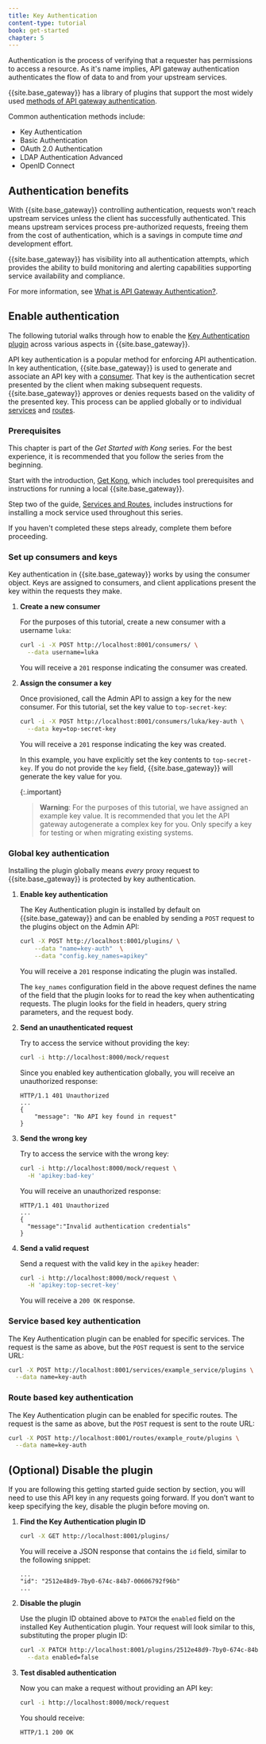 ```yaml
---
title: Key Authentication
content-type: tutorial
book: get-started
chapter: 5
---
```


Authentication is the process of verifying that a requester has permissions to access a resource. 
As it's name implies, API gateway authentication authenticates the flow of data to and from your upstream services. 

{{site.base_gateway}} has a library of plugins that support 
the most widely used [methods of API gateway authentication](/hub/#authentication). 

Common authentication methods include:
* Key Authentication
* Basic Authentication
* OAuth 2.0 Authentication
* LDAP Authentication Advanced
* OpenID Connect

## Authentication benefits

With {{site.base_gateway}} controlling authentication, requests won't reach upstream services unless the client has successfully
authenticated. This means upstream services process pre-authorized requests, freeing them from the 
cost of authentication, which is a savings in compute time *and* development effort.

{{site.base_gateway}} has visibility into all authentication attempts, which provides the ability to build 
monitoring and alerting capabilities supporting service availability and compliance. 

For more information, see [What is API Gateway Authentication?](https://konghq.com/learning-center/api-gateway/api-gateway-authentication).

## Enable authentication

The following tutorial walks through how to enable the [Key Authentication plugin](/hub/kong-inc/key-auth/) across
various aspects in {{site.base_gateway}}.

API key authentication is a popular method for enforcing API authentication. In key authentication, 
{{site.base_gateway}} is used to generate and associate an API key with a [consumer](/gateway/latest/admin-api/#consumer-object). 
That key is the authentication secret presented by the client when making subsequent requests. {{site.base_gateway}} approves or 
denies requests based on the validity of the presented key. This process can be applied globally or to individual 
[services](/gateway/latest/key-concepts/services/) and [routes](/gateway/latest/key-concepts/routes/).

### Prerequisites

This chapter is part of the *Get Started with Kong* series. For the best experience, it is recommended that you follow the
series from the beginning. 

Start with the introduction, [Get Kong](/gateway/latest/get-started/), which includes
tool prerequisites and instructions for running a local {{site.base_gateway}}.

Step two of the guide, [Services and Routes](/gateway/latest/get-started/services-and-routes/),
includes instructions for installing a mock service used throughout this series. 

If you haven't completed these steps already, complete them before proceeding.

### Set up consumers and keys 

Key authentication in {{site.base_gateway}} works by using the consumer object. Keys are assigned to 
consumers, and client applications present the key within the requests they make.

1. **Create a new consumer**

   For the purposes of this tutorial, create a new consumer with a username `luka`:

   ```sh
   curl -i -X POST http://localhost:8001/consumers/ \
     --data username=luka
   ```

   You will receive a `201` response indicating the consumer was created.

1. **Assign the consumer a key**

   Once provisioned, call the Admin API to assign a key for the new consumer.
   For this tutorial, set the key value to `top-secret-key`:

   ```sh
   curl -i -X POST http://localhost:8001/consumers/luka/key-auth \
     --data key=top-secret-key
   ```

   You will receive a `201` response indicating the key was created.

   In this example, you have explicitly set the key contents to `top-secret-key`.
   If you do not provide the `key` field, {{site.base_gateway}} will generate the key value for you.

   {:.important}
   > **Warning**: For the purposes of this tutorial, we have assigned an example key value. It is recommended that you let the 
   API gateway autogenerate a complex key for you. Only specify a key for testing or when migrating existing systems.
   

### Global key authentication 

Installing the plugin globally means *every* proxy request to {{site.base_gateway}} is protected by key authentication.

1. **Enable key authentication**

   The Key Authentication plugin is installed by default on {{site.base_gateway}} and can be enabled
   by sending a `POST` request to the plugins object on the Admin API:

   ```sh
   curl -X POST http://localhost:8001/plugins/ \
       --data "name=key-auth"  \
       --data "config.key_names=apikey"
   ```

   You will receive a `201` response indicating the plugin was installed.

   The `key_names` configuration field in the above request defines the name of the field that the
   plugin looks for to read the key when authenticating requests. The plugin looks for the field in headers,
   query string parameters, and the request body.
  
1. **Send an unauthenticated request** 

   Try to access the service without providing the key:
   
   ```sh
   curl -i http://localhost:8000/mock/request
   ```
   
   Since you enabled key authentication globally, you will receive an unauthorized response:
   
   ```text
   HTTP/1.1 401 Unauthorized
   ...
   {
       "message": "No API key found in request"
   }
   ```

1. **Send the wrong key**

   Try to access the service with the wrong key:
   
   ```sh
   curl -i http://localhost:8000/mock/request \
     -H 'apikey:bad-key'
   ```
  
   You will receive an unauthorized response:
 
   ```text
   HTTP/1.1 401 Unauthorized
   ...
   {
     "message":"Invalid authentication credentials"
   }
   ```

1. **Send a valid request**

   Send a request with the valid key in the `apikey` header:

   ```sh
   curl -i http://localhost:8000/mock/request \
     -H 'apikey:top-secret-key'
   ```

   You will receive a `200 OK` response.
   
### Service based key authentication

The Key Authentication plugin can be enabled for specific services. The request is the same as above, but the `POST` request is sent 
to the service URL:

   ```sh
   curl -X POST http://localhost:8001/services/example_service/plugins \
     --data name=key-auth
   ```
### Route based key authentication

The Key Authentication plugin can be enabled for specific routes. The request is the same as above, but the `POST` request is sent to the route URL:

   ```sh
   curl -X POST http://localhost:8001/routes/example_route/plugins \
     --data name=key-auth
   ```

## (Optional) Disable the plugin

If you are following this getting started guide section by section, you will need to use this API key 
in any requests going forward. If you don’t want to keep specifying the key, disable the plugin before moving on.


1. **Find the Key Authentication plugin ID**

   ```sh
   curl -X GET http://localhost:8001/plugins/
   ```
   
   You will receive a JSON response that contains the `id` field, similar to the following snippet:
   
   ```text
   ...
   "id": "2512e48d9-7by0-674c-84b7-00606792f96b"
   ...
   ```

1. **Disable the plugin**

   Use the plugin ID obtained above to `PATCH` the `enabled` field on the 
   installed Key Authentication plugin. Your request will look similar to this, 
   substituting the proper plugin ID:

   ```sh
   curl -X PATCH http://localhost:8001/plugins/2512e48d9-7by0-674c-84b7-00606792f96b \
     --data enabled=false
   ```

1. **Test disabled authentication**

   Now you can make a request without providing an API key:

   ```sh
   curl -i http://localhost:8000/mock/request
   ```

   You should receive:

   ```text
   HTTP/1.1 200 OK
   ```

